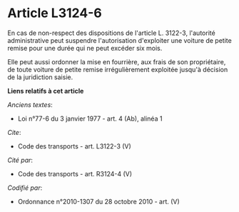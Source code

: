 # Article L3124-6

En cas de non-respect des dispositions de l'article L. 3122-3, l'autorité administrative peut suspendre l'autorisation
d'exploiter une voiture de petite remise pour une durée qui ne peut excéder six mois. 

Elle peut aussi ordonner la mise en fourrière, aux frais de son propriétaire, de toute voiture de petite remise
irrégulièrement exploitée jusqu'à décision de la juridiction saisie.

**Liens relatifs à cet article**

_Anciens textes_:

  - Loi n°77-6 du 3 janvier 1977 - art. 4 (Ab), alinéa 1

_Cite_:

  - Code des transports - art. L3122-3 (V)

_Cité par_:

  - Code des transports - art. R3124-4 (V)

_Codifié par_:

  - Ordonnance n°2010-1307 du 28 octobre 2010 - art. (V)
